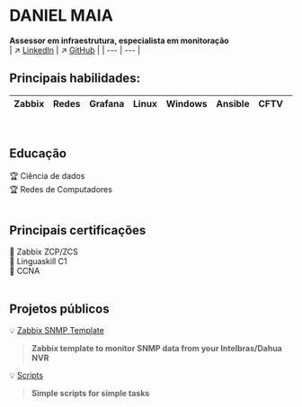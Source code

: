 # DANIEL MAIA
**Assessor em infraestrutura, especialista em monitoração** \
| ↗️ [LinkedIn](https://www.linkedin.com/in/daniel-maia-6aaaa622a) | ↗️ [GitHub](https://github.com/diasdmhub) |
| --- | --- |
<BR>

## Principais habilidades:
| Zabbix | Redes | Grafana | Linux | Windows | Ansible | CFTV | SRE |
| --- | --- | --- | --- | --- | --- | --- | --- |
<BR>

## Educação
🏆 Ciência de dados \
🏆 Redes de Computadores \
<BR>

## Principais certificações
🏅 Zabbix ZCP/ZCS \
🏅 Linguaskill C1 \
🏅 CCNA \
<BR>

## Projetos públicos
💡 [Zabbix SNMP Template](https://diasdmhub.github.io/Intelbras_NVR_Zabbix_Template/)
> **Zabbix template to monitor SNMP data from your Intelbras/Dahua NVR**

💡 [Scripts](https://diasdmhub.github.io/scripts/)
> **Simple scripts for simple tasks**
<BR>
